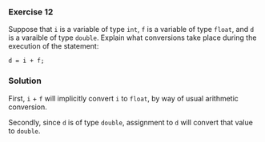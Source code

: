 ### Exercise 12

Suppose that `i` is a variable of type `int`, `f` is a variable of type `float`,
and `d` is a varaible of type `double`. Explain what conversions take place
during the execution of the statement:

`d = i + f;`

### Solution

First, `i` + `f` will implicitly convert `i` to `float`, by way of usual arithmetic conversion.

Secondly, since `d` is of type `double`, assignment to `d` will convert that value to `double`.
